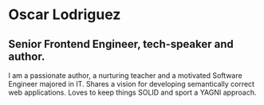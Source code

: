 # Oscar Lodriguez

## Senior Frontend Engineer, tech-speaker and author.

I am a passionate author, a nurturing teacher and a motivated Software Engineer majored in IT. Shares a vision for developing semantically correct web applications. Loves to keep things SOLID and sport a YAGNI approach.

